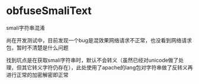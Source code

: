 # obfuseSmaliText
smali字符串混淆

尚在开发测试中，目前发现一个bug是混效果网络请求不正常，也没看到网络请求包，暂时不清楚是什么问题

找到坑点是在获取smali字符串时，默认不会转义（虽然已经对unicode做了处理，但其它转义字符仍存在），此处使用了apache的lang包对字符串做了反转义再进行正常的加密解密即正常
